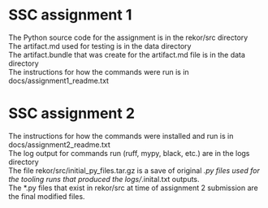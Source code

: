 # SSC assignment 1  

The Python source code for the assignment is in the rekor/src directory  
The artifact.md used for testing is in the data directory  
The artifact.bundle that was create for the artifact.md file is in the data directory  
The instructions for how the commands were run is in docs/assignment1_readme.txt  

# SSC assignment 2  

The instructions for how the commands were installed and run is in docs/assignment2_readme.txt  
The log output for commands run (ruff, mypy, black, etc.) are in the logs directory  
The file rekor/src/initial_py_files.tar.gz is a save of original *.py files used for the tooling runs that produced the logs/*.inital.txt outputs.  
The *.py files that exist in rekor/src at time of assignment 2 submission are the final modified files.  
